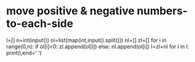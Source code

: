 # move positive & negative numbers-to-each-side
l=[]
n=int(input())
ol=list(map(int,input().split()))
nl=[]
zl=[]
for i in range(0,n):
    if ol[i]<0:
        zl.append(ol[i])
    else:
        nl.append(ol[i])
l=zl+nl
for i in l:
    print(i,end=' ')

